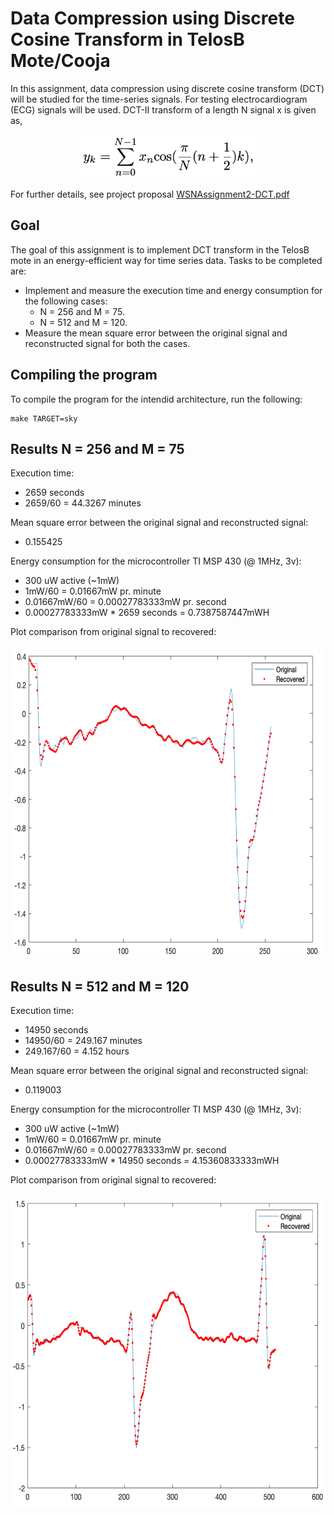 # Data Compression using Discrete Cosine Transform in TelosB Mote/Cooja
In this assignment, data compression using discrete cosine transform (DCT) will be studied for the time-series signals. For testing electrocardiogram (ECG) signals will be used. DCT-II transform of a length N signal x is given as,
<p align="center">
<img src="images/formular.png" height="70">
</p>

For further details, see project proposal [WSNAssignment2-DCT.pdf](WSNAssignment2-DCT.pdf)

## Goal
The goal of this assignment is to implement DCT transform in the TelosB mote in an energy-efficient way for time series data.
Tasks to be completed are:
- Implement and measure the execution time and energy consumption for the following cases:
  - N = 256 and M = 75.
  - N = 512 and M = 120.
- Measure the mean square error between the original signal and reconstructed signal for both the cases.

## Compiling the program
To compile the program for the intendid architecture, run the following:
```
make TARGET=sky 
```

## Results N = 256 and M = 75
Execution time: 
- 2659 seconds
- 2659/60 = 44.3267 minutes 

Mean square error between the original signal and reconstructed signal:
- 0.155425

Energy consumption for the microcontroller TI MSP 430 (@ 1MHz, 3v):
- 300 uW active (~1mW)
- 1mW/60 = 0.01667mW pr. minute
- 0.01667mW/60 = 0.00027783333mW pr. second
- 0.00027783333mW * 2659 seconds = 0.7387587447mWH

Plot comparison from original signal to recovered:
<p align="center">
  <img src="images/N256.png" height="500">
</p>

## Results N = 512 and M = 120
Execution time: 
-  14950 seconds
-  14950/60 = 249.167 minutes
-  249.167/60 = 4.152 hours

Mean square error between the original signal and reconstructed signal:
- 0.119003

Energy consumption for the microcontroller TI MSP 430 (@ 1MHz, 3v):
- 300 uW active (~1mW)
- 1mW/60 = 0.01667mW pr. minute
- 0.01667mW/60 = 0.00027783333mW pr. second
- 0.00027783333mW * 14950 seconds = 4.15360833333mWH
                                         
Plot comparison from original signal to recovered:
<p align="center">
  <img src="images/N512.png" height="500">
</p>

